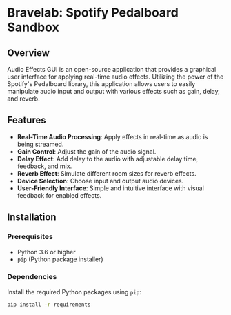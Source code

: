 # Bravelab: Spotify Pedalboard Sandbox

## Overview

Audio Effects GUI is an open-source application that provides a graphical user interface for applying real-time audio effects. Utilizing the power of the Spotify's Pedalboard library, this application allows users to easily manipulate audio input and output with various effects such as gain, delay, and reverb.

## Features

- **Real-Time Audio Processing**: Apply effects in real-time as audio is being streamed.
- **Gain Control**: Adjust the gain of the audio signal.
- **Delay Effect**: Add delay to the audio with adjustable delay time, feedback, and mix.
- **Reverb Effect**: Simulate different room sizes for reverb effects.
- **Device Selection**: Choose input and output audio devices.
- **User-Friendly Interface**: Simple and intuitive interface with visual feedback for enabled effects.

## Installation

### Prerequisites

- Python 3.6 or higher
- `pip` (Python package installer)

### Dependencies

Install the required Python packages using `pip`:

```bash
pip install -r requirements



